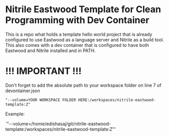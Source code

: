 # Nitrile Eastwood Template for Clean Programming with Dev Container

This is a repo what holds a template hello world project that is already configured to use Eastwood as a language server and Nitrile as a build tool. This also comes with a dev container that is configured to have both Eastwood and Nitrile installed and in PATH. 

# !!! IMPORTANT !!!

Don't forget to add the absolute path to your workspace folder on line 7 of devontainer.json <br>

`"--volume=YOUR WORKSPACE FOLDER HERE:/workspaces/nitrile-eastwood-template:Z"`

Example:

`"--volume=/home/edishasaj/git/nitrile-eastwood-template:/workspaces/nitrile-eastwood-template:Z"'
